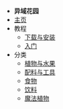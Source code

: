 - **异域花园**
- [主页](./)
- 教程
    - [下载与安装](/Install#ExoticGarden)
    - [入门](./Getting-Started)
- 分类
    - [植物与水果](./Plants-and-Fruits)
    - [配料与工具](./Misc)
    - [食物](./Food)
    - [饮料](./Drinks)
    - [魔法植物](./Magical-Plants)
